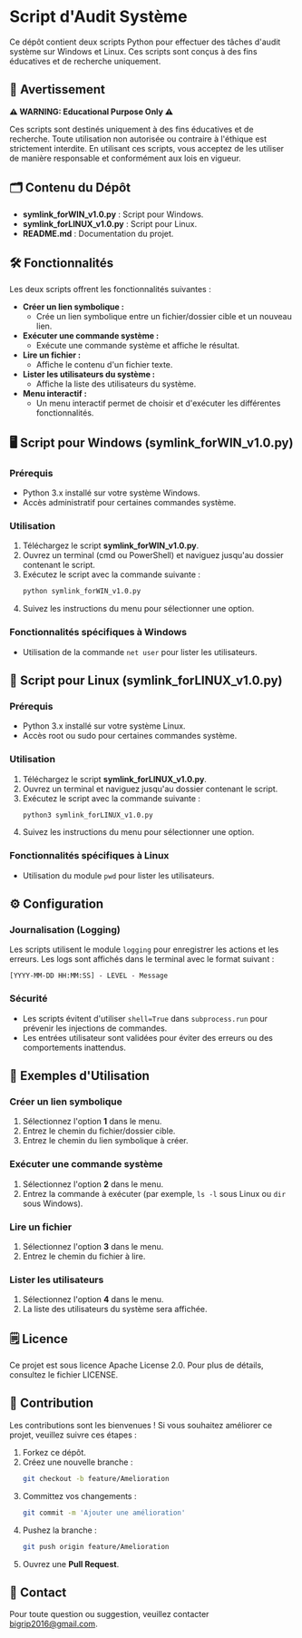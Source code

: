 # Script d'Audit Système

Ce dépôt contient deux scripts Python pour effectuer des tâches d'audit système sur Windows et Linux. Ces scripts sont conçus à des fins éducatives et de recherche uniquement.

## 📜 Avertissement

**⚠️ WARNING: Educational Purpose Only ⚠️**

Ces scripts sont destinés uniquement à des fins éducatives et de recherche. Toute utilisation non autorisée ou contraire à l'éthique est strictement interdite. En utilisant ces scripts, vous acceptez de les utiliser de manière responsable et conformément aux lois en vigueur.

## 🗂 Contenu du Dépôt

- **symlink_forWIN_v1.0.py** : Script pour Windows.
- **symlink_forLINUX_v1.0.py** : Script pour Linux.
- **README.md** : Documentation du projet.

## 🛠️ Fonctionnalités

Les deux scripts offrent les fonctionnalités suivantes :

- **Créer un lien symbolique :**
  - Crée un lien symbolique entre un fichier/dossier cible et un nouveau lien.
- **Exécuter une commande système :**
  - Exécute une commande système et affiche le résultat.
- **Lire un fichier :**
  - Affiche le contenu d'un fichier texte.
- **Lister les utilisateurs du système :**
  - Affiche la liste des utilisateurs du système.
- **Menu interactif :**
  - Un menu interactif permet de choisir et d'exécuter les différentes fonctionnalités.

## 🖥️ Script pour Windows (symlink_forWIN_v1.0.py)

### Prérequis

- Python 3.x installé sur votre système Windows.
- Accès administratif pour certaines commandes système.

### Utilisation

1. Téléchargez le script **symlink_forWIN_v1.0.py**.
2. Ouvrez un terminal (cmd ou PowerShell) et naviguez jusqu'au dossier contenant le script.
3. Exécutez le script avec la commande suivante :
   ```bash
   python symlink_forWIN_v1.0.py
   ```
4. Suivez les instructions du menu pour sélectionner une option.

### Fonctionnalités spécifiques à Windows

- Utilisation de la commande `net user` pour lister les utilisateurs.

## 🔷 Script pour Linux (symlink_forLINUX_v1.0.py)

### Prérequis

- Python 3.x installé sur votre système Linux.
- Accès root ou sudo pour certaines commandes système.

### Utilisation

1. Téléchargez le script **symlink_forLINUX_v1.0.py**.
2. Ouvrez un terminal et naviguez jusqu'au dossier contenant le script.
3. Exécutez le script avec la commande suivante :
   ```bash
   python3 symlink_forLINUX_v1.0.py
   ```
4. Suivez les instructions du menu pour sélectionner une option.

### Fonctionnalités spécifiques à Linux

- Utilisation du module `pwd` pour lister les utilisateurs.

## ⚙️ Configuration

### Journalisation (Logging)

Les scripts utilisent le module `logging` pour enregistrer les actions et les erreurs. Les logs sont affichés dans le terminal avec le format suivant :

```
[YYYY-MM-DD HH:MM:SS] - LEVEL - Message
```

### Sécurité

- Les scripts évitent d'utiliser `shell=True` dans `subprocess.run` pour prévenir les injections de commandes.
- Les entrées utilisateur sont validées pour éviter des erreurs ou des comportements inattendus.

## 🚀 Exemples d'Utilisation

### Créer un lien symbolique

1. Sélectionnez l'option **1** dans le menu.
2. Entrez le chemin du fichier/dossier cible.
3. Entrez le chemin du lien symbolique à créer.

### Exécuter une commande système

1. Sélectionnez l'option **2** dans le menu.
2. Entrez la commande à exécuter (par exemple, `ls -l` sous Linux ou `dir` sous Windows).

### Lire un fichier

1. Sélectionnez l'option **3** dans le menu.
2. Entrez le chemin du fichier à lire.

### Lister les utilisateurs

1. Sélectionnez l'option **4** dans le menu.
2. La liste des utilisateurs du système sera affichée.

## 🗒 Licence

Ce projet est sous licence Apache License 2.0. Pour plus de détails, consultez le fichier LICENSE.

## 🙏 Contribution

Les contributions sont les bienvenues ! Si vous souhaitez améliorer ce projet, veuillez suivre ces étapes :

1. Forkez ce dépôt.
2. Créez une nouvelle branche :
   ```bash
   git checkout -b feature/Amelioration
   ```
3. Committez vos changements :
   ```bash
   git commit -m 'Ajouter une amélioration'
   ```
4. Pushez la branche :
   ```bash
   git push origin feature/Amelioration
   ```
5. Ouvrez une **Pull Request**.

## 📧 Contact

Pour toute question ou suggestion, veuillez contacter bigrip2016@gmail.com.

